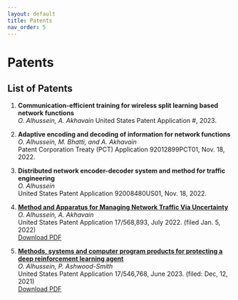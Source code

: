 ```yaml
---
layout: default
title: Patents
nav_order: 5
---
```


# Patents

## List of Patents

1. **Communication-efficient training for wireless split learning based network functions**  
   *O. Alhussein, A. Akhavain*
   United States Patent Application #, 2023.

2. **Adaptive encoding and decoding of information for network functions**  
   *O. Alhussein, M. Bhatti, and A. Akhavain*  
   Patent Corporation Treaty (PCT) Application 92012899PCT01, Nov. 18, 2022.

3. **Distributed network encoder-decoder system and method for traffic engineering**  
   *O. Alhussein*  
   United States Patent Application 92008480US01, Nov. 18, 2022.

4. **[Method and Apparatus for Managing Network Traffic Via Uncertainty](https://patents.google.com/patent/US20230216811A1/en)**  
   *O. Alhussein, A. Akhavain*  
   United States Patent Application 17/568,893, July 2022. (filed Jan. 5, 2022)  
   [Download PDF](files/patents/US20230216811A1.pdf)

5. **[Methods, systems and computer program products for protecting a deep reinforcement learning agent](https://patentimages.storage.googleapis.com/58/d0/aa/a4e9930b2041b9/US20230185932A1.pdf)**  
   *O. Alhussein, P. Ashwood-Smith*  
   United States Patent Application 17/546,768, June 2023. (filed: Dec, 12, 2021)  
   [Download PDF](files/patents/US20230185932A1.pdf)
